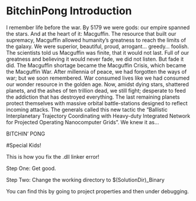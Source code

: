# BitchinPong Introduction
I remember life before the war. By 5179 we were gods: our empire spanned the stars. And at the heart of it: Macguffin. The resource that built our supremacy, Macguffin allowed humanity’s greatness to reach the limits of the galaxy. We were superior, beautiful, proud, arrogant… greedy… foolish. The scientists told us Macguffin was finite, that it would not last. Full of our greatness and believing it would never fade, we did not listen. But fade it did. The Macguffin shortage became the Macguffin Crisis, which became the Macguffin War. After millennia of peace, we had forgotten the ways of war; but we soon remembered. War consumed lives like we had consumed our wonder resource in the golden age. Now, amidst dying stars, shattered planets, and the ashes of ten trillion dead, we still fight; desperate to feed the addiction that has destroyed everything. The last remaining planets protect themselves with massive orbital battle-stations designed to reflect incoming attacks. The generals called this new tactic the “Ballistic Interplanetary Trajectory Coordinating with Heavy-duty Integrated Network for Projected Operating Nanocomputer Grids”. We knew it as…

BITCHIN’ PONG


#Special Kids!

This is how you fix the .dll linker error!

Step One: Get good.

Step Two: Change the working directory to $(SolutionDir)_Binary

You can find this by going to project properties and then under debugging.
